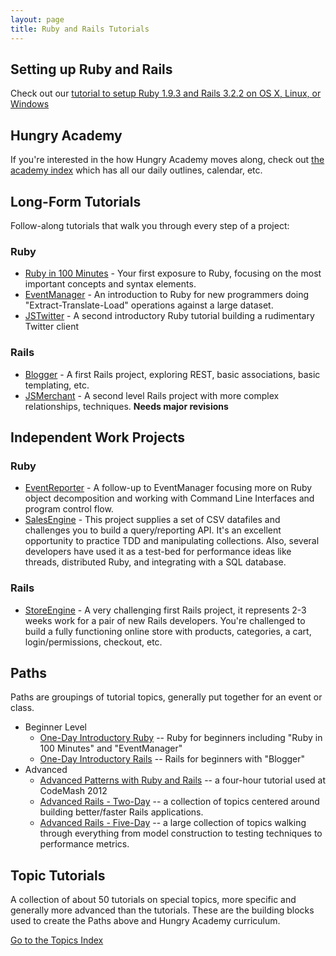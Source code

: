 ```yaml
---
layout: page
title: Ruby and Rails Tutorials
---
```


## Setting up Ruby and Rails

Check out our [tutorial to setup Ruby 1.9.3 and Rails 3.2.2 on OS X, Linux, or Windows](topics/environment/environment.html)

## Hungry Academy

If you're interested in the how Hungry Academy moves along, check out [the academy index](academy/index.html) which has all our daily outlines, calendar, etc.

## Long-Form Tutorials

Follow-along tutorials that walk you through every step of a project:

### Ruby

* [Ruby in 100 Minutes](projects/ruby_in_100_minutes.html) - Your first exposure to Ruby, focusing on the most important concepts and syntax elements.
* [EventManager](projects/eventmanager.html) - An introduction to Ruby for new programmers doing "Extract-Translate-Load" operations against a large dataset.
* [JSTwitter](projects/jstwitter.html) - A second introductory Ruby tutorial building a rudimentary Twitter client

### Rails

* [Blogger](projects/blogger.html) - A first Rails project, exploring REST, basic associations, basic templating, etc.
* [JSMerchant](projects/jsmerchant.html) - A second level Rails project with more complex relationships, techniques. **Needs major revisions**

## Independent Work Projects

### Ruby

* [EventReporter](projects/event_reporter.html) - A follow-up to EventManager focusing more on Ruby object decomposition and working with Command Line Interfaces and program control flow.
* [SalesEngine](projects/sales_engine.html) - This project supplies a set of CSV datafiles and challenges you to build a query/reporting API. It's an excellent opportunity to practice TDD and manipulating collections. Also, several developers have used it as a test-bed for performance ideas like threads, distributed Ruby, and integrating with a SQL database.

### Rails

* [StoreEngine](projects/store_engine.html) - A very challenging first Rails project, it represents 2-3 weeks work for a pair of new Rails developers. You're challenged to build a fully functioning online store with products, categories, a cart, login/permissions, checkout, etc.

## Paths

Paths are groupings of tutorial topics, generally put together for an event or class.

* Beginner Level
  * [One-Day Introductory Ruby](paths/ruby_one_day.html) -- Ruby for beginners including "Ruby in 100 Minutes" and "EventManager"
  * [One-Day Introductory Rails](paths/rails_one_day.html) -- Rails for beginners with "Blogger"
* Advanced
  * [Advanced Patterns with Ruby and Rails](paths/codemash_patterns.html) -- a four-hour tutorial used at CodeMash 2012
  * [Advanced Rails - Two-Day](paths/advanced_rails_two_day.html) -- a collection of topics centered around building better/faster Rails applications.
  * [Advanced Rails - Five-Day](paths/advanced_rails_five_day.html) -- a large collection of topics walking through everything from model construction to testing techniques to performance metrics.


## Topic Tutorials

A collection of about 50 tutorials on special topics, more specific and generally more advanced than the tutorials. These are the building blocks used to create the Paths above and Hungry Academy curriculum.

[Go to the Topics Index](topics/index.html)
